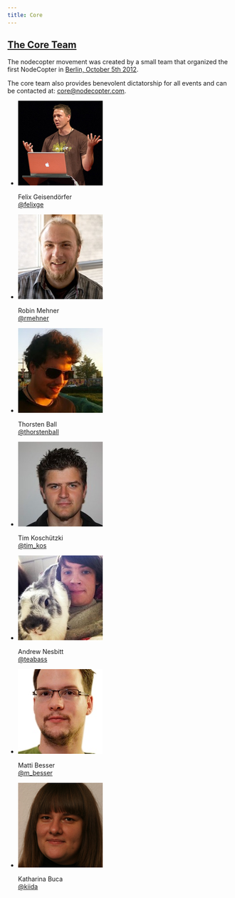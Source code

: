 ```yaml
---
title: Core
---
```


<h2 id="team"><a href="#team">The Core Team</a></h2>

The nodecopter movement was created by a small team that organized the
first NodeCopter in [Berlin, October 5th 2012](/2012/berlin/oct-5).

The core team also provides benevolent dictatorship for all events and can
be contacted at: [core@nodecopter.com](mailto:core@nodecopter.com).

<ul class="team">
  <li>
    <img src="/img/team/felix_geisendoerfer.jpg">
    <p>
      Felix Geisendörfer<br>
      <a href="https://twitter.com/felixge">@felixge</a>
    </p>
  </li>
  <li>
    <img src="/img/team/robin_mehner.jpg">
    <p>
      Robin Mehner<br>
      <a href="https://twitter.com/rmehner">@rmehner</a>
    </p>
  </li>
  <li>
    <img src="/img/team/thorsten_ball.jpg">
    <p>
      Thorsten Ball<br>
      <a href="https://twitter.com/thorstenball">@thorstenball</a>
    </p>
  </li>
  <li>
    <img src="/img/team/tim_koschuetzki.jpg">
    <p>
      Tim Koschützki<br>
      <a href="https://twitter.com/tim_kos">@tim_kos</a>
    </p>
  </li>
  <li>
    <img src="/img/team/andrew_nesbitt.jpg">
    <p>
      Andrew Nesbitt<br>
      <a href="https://twitter.com/teabass">@teabass</a>
    </p>
  </li>
  <li>
    <img src="/img/team/matti_besser.jpg">
    <p>
      Matti Besser<br>
      <a href="https://twitter.com/m_besser">@m_besser</a>
    </p>
  </li>
  <li>
    <img src="/img/team/katharina_buca.jpg">
    <p>
      Katharina Buca<br>
      <a href="https://twitter.com/kiida">@kiida</a>
    </p>
  </li>
</ul>

<div class="clear"></div>
